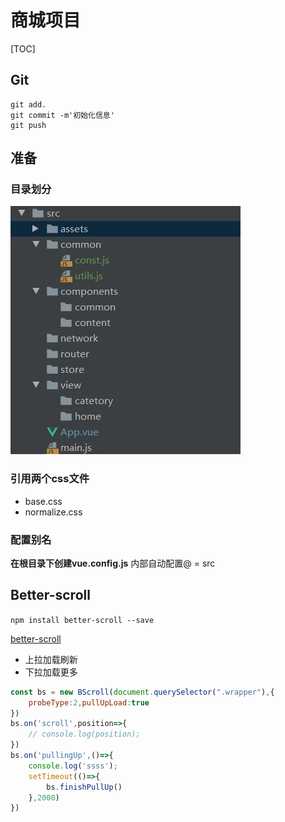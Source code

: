 # 商城项目

[TOC]



## Git

```git
git add.
git commit -m'初始化信息'
git push

```

## 准备

### 目录划分

![TIM截图20200205110747](\img\TIM截图20200205110747.jpg)

### 引用两个css文件

* base.css
* normalize.css

### 配置别名

**在根目录下创建vue.config.js** 内部自动配置@ = src

## Better-scroll

`npm install better-scroll --save`

[better-scroll](https://zhuanlan.zhihu.com/p/27407024)



* 上拉加载刷新
* 下拉加载更多

```javascript
const bs = new BScroll(document.querySelector(".wrapper"),{
    probeType:2,pullUpLoad:true
})
bs.on('scroll',position=>{
    // console.log(position);
})
bs.on('pullingUp',()=>{
    console.log('ssss');
    setTimeout(()=>{
        bs.finishPullUp()
    },2000)
})
```